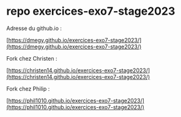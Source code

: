 # repo exercices-exo7-stage2023

Adresse du github.io :

[https://dmegy.github.io/exercices-exo7-stage2023/](https://dmegy.github.io/exercices-exo7-stage2023/)

Fork chez Christen :

[https://christen14.github.io/exercices-exo7-stage2023/](https://christen14.github.io/exercices-exo7-stage2023/)

Fork chez Philip :

[https://phil1010.github.io/exercices-exo7-stage2023/](https://phil1010.github.io/exercices-exo7-stage2023/)